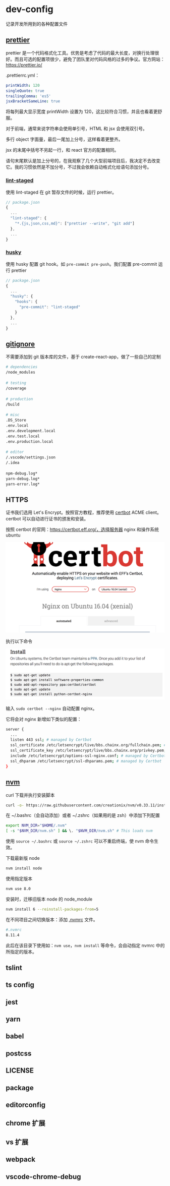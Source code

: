 # dev-config
记录开发所用到的各种配置文件

## [prettier](./.prettierrc.yml)

prettier 是一个代码格式化工具。优势是考虑了代码的最大长度，对换行处理很好。而且可选的配置项很少，避免了团队里对代码风格的过多的争议。官方网站：https://prettier.io/

.prettierrc.yml：

```yaml
printWidth: 120
singleQuote: true
trailingComma: 'es5'
jsxBracketSameLine: true
```

将每列最大显示宽度 printWidth 设置为 120，这比较符合习惯，并且也看着更舒服。

对于前端，通常来说字符串会使用单引号，HTML 和 jsx 会使用双引号。

多行 object 字面量，最后一尾加上分号，这样看着更整齐。

jsx 的末尾中括号不另起一行，和 react 官方的配置相同。

语句末尾默认是加上分号的，在我观察了几个大型前端项目后，我决定不去改变它。我的习惯依然是不加分号，不过我会依赖自动格式化给语句添加分号。

### [lint-staged](https://github.com/okonet/lint-staged)

使用 lint-staged 在 git 暂存文件的时候，运行 prettier。

```js
// package.json
{
  ...
  "lint-staged": {
    "*.{js,json,css,md}": ["prettier --write", "git add"]
  },
  ...
}
```

### [husky](https://github.com/typicode/husky)

使用 husky 配置 git hook。如 `pre-commit pre-push`。我们配置 pre-commit 运行 prettier

```js
// package.json
{
  ...
  "husky": {
    "hooks": {
      "pre-commit": "lint-staged"
    }
  },
  ...
}
```

## [gitignore](./.gitignore)

不需要添加到 git 版本库的文件，基于 create-react-app，做了一些自己的定制

```bash
# dependencies
/node_modules

# testing
/coverage

# production
/build

# misc
.DS_Store
.env.local
.env.development.local
.env.test.local
.env.production.local

# editor
/.vscode/settings.json
/.idea

npm-debug.log*
yarn-debug.log*
yarn-error.log*
```

## HTTPS

证书我们选用 Let's Encrypt。按照官方教程，推荐使用 [certbot](https://certbot.eff.org/) ACME client。certbot 可以自动进行证书的颁发和安装。

按照 certbot 的官网：https://certbot.eff.org/，选择服务器 nginx 和操作系统 ubuntu

![](./assets/certbot.png)

执行以下命令

![](./assets/certbot1.png)

输入 `sudo certbot --nginx` 自动配置 nginx。

它将会对 nginx 新增如下类似的配置：

```bash
server {
  ...
  listen 443 ssl; # managed by Certbot
  ssl_certificate /etc/letsencrypt/live/bbs.chainx.org/fullchain.pem; # managed by Certbot
  ssl_certificate_key /etc/letsencrypt/live/bbs.chainx.org/privkey.pem; # managed by Certbot
  include /etc/letsencrypt/options-ssl-nginx.conf; # managed by Certbot
  ssl_dhparam /etc/letsencrypt/ssl-dhparams.pem; # managed by Certbot
}
```

## [nvm](https://github.com/creationix/nvm)

curl 下载并执行安装脚本

```bash
curl -o- https://raw.githubusercontent.com/creationix/nvm/v0.33.11/install.sh | bash
```

在 ~/.bashrc（会自动添加）或者 ~/.zshrc（如果用的是 zsh）中添加下列配置

```bash
export NVM_DIR="$HOME/.nvm"
[ -s "$NVM_DIR/nvm.sh" ] && \. "$NVM_DIR/nvm.sh" # This loads nvm
```

使用 `source ~/.bashrc` 或 `source ~/.zshrc` 可以不重启终端，使 nvm 命令生效。

下载最新版 node

```bash
nvm install node
```

使用指定版本

```bash
nvm use 8.0
```

安装时，迁移旧版本 node 的 node_module

```bash
nvm install 6 --reinstall-packages-from=5
```

在不同项目之间切换版本：添加 [.nvmrc](./nvmrc) 文件。

```bash
#.nvmrc
8.11.4
```

此后在该目录下使用如：`nvm use`，`nvm install` 等命令，会自动指定 nvmrc 中的所指定的版本。

## tslint

## ts config

## jest

## yarn

## babel

## postcss

## LICENSE

## package

## editorconfig

## chrome 扩展

## vs 扩展

## webpack

## vscode-chrome-debug
